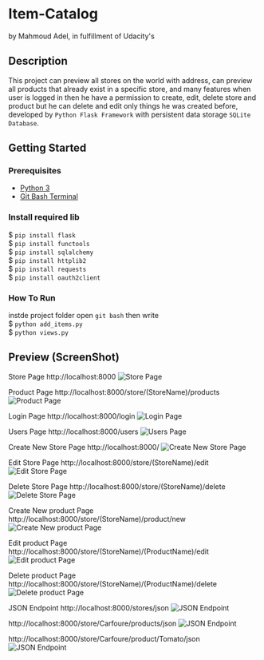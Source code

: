 # Item-Catalog
by Mahmoud Adel, in fulfillment of Udacity's

## Description
This project can preview all stores on the world with address, can preview
all products that already exist in a specific store, and many features when
user is logged in then he have a permission to create, edit, delete store
and product but he can delete and edit only things he was created before,
developed by `Python Flask Framework` with persistent data storage `SQLite Database`.

## Getting Started

### Prerequisites
* [Python 3](https://www.python.org/ftp/python/3.7.1/python-3.7.1.exe)
* [Git Bash Terminal](https://git-scm.com/download/win)

### Install required lib
$ `pip install flask`  
$ `pip install functools`  
$ `pip install sqlalchemy`  
$ `pip install httplib2`  
$ `pip install requests`  
$ `pip install oauth2client`  

### How To Run
instde project folder open `git bash` then write  
$ `python add_items.py`  
$ `python views.py`  

## Preview (ScreenShot)

Store Page
http://localhost:8000
![Store Page](screenshot/Store_Page.png)

Product Page
http://localhost:8000/store/(StoreName)/products
![Product Page](screenshot/Products_Page.png)

Login Page
http://localhost:8000/login
![Login Page](screenshot/Login_Page.png)

Users Page
http://localhost:8000/users
![Users Page](screenshot/Users_Page.png)

Create New Store Page
http://localhost:8000/
![Create New Store Page](screenshot/New_Store_Page.png)

Edit Store Page
http://localhost:8000/store/(StoreName)/edit
![Edit Store Page](screenshot/Edit_Store_Page.png)

Delete Store Page
http://localhost:8000/store/(StoreName)/delete
![Delete Store Page](screenshot/Delete_Store_Page.png)

Create New product Page
http://localhost:8000/store/(StoreName)/product/new
![Create New product Page](screenshot/New_Product_Page.png)

Edit product Page
http://localhost:8000/store/(StoreName)/(ProductName)/edit
![Edit product Page](screenshot/Edit_Product_Page.png)

Delete product Page
http://localhost:8000/store/(StoreName)/(ProductName)/delete
![Delete product Page](screenshot/Delete_Product_Page.png)

JSON Endpoint
http://localhost:8000/stores/json
![JSON Endpoint](screenshot/stores_json.png)

http://localhost:8000/store/Carfoure/products/json
![JSON Endpoint](screenshot/Carfoure_products_json.png)

http://localhost:8000/store/Carfoure/product/Tomato/json
![JSON Endpoint](screenshot/Carfoure_product_Tomato_json.png)
